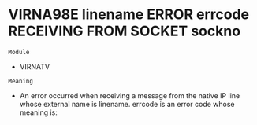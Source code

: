 # VIRNA98E linename ERROR errcode RECEIVING FROM SOCKET sockno

`Module`
- VIRNATV

`Meaning`
- An error occurred when receiving a message from the native IP line whose external name is linename. errcode is an error code whose meaning is:
